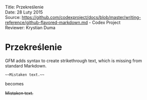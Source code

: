 Title: 		Przekreślenie  
Date: 		28 Luty 2015  
Source:     https://github.com/codexproject/docs/blob/master/writing-reference/github-flavored-markdown.md - Codex Project  
Reviewer:	Krystian Duma  

# Przekreślenie
GFM adds syntax to create strikethrough text, which is missing from standard Markdown.

```
~~Mistaken text.~~
```

becomes

~~Mistaken text.~~